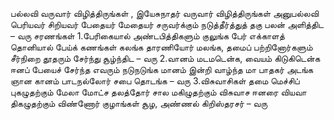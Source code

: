 
பல்லவி
வருவார் விழித்திருங்கள் , இயேசுநாதர்
 வருவார் விழித்திருங்கள்
அனுபல்லவி
பெரியவர் சிறியவர் பேதையர் மேதையர்
 சருவர்க்கும் நடுத்தீர்த்துத் தகு பலன் அளித்திட – வரு
சரணங்கள்
1.பேரிகையால் அண்டபித்திகளும் குலுங்க
 பேர் எக்காளத் தொனியால் பேய்க் கணங்கள் கலங்க
 தாரணியோர் மலங்க, தமைப் பற்றினோர்களும்
 சீர்நிறை தூதரும் சேர்ந்து சூழ்ந்திட – வரு
2.வானம் மடமடென்க, வையம் கிடுகிடென்க
 ஈனப் பேயைச் சேர்ந்த எவரும் நடுநடுங்க
 மானம் இன்றி வாழ்ந்த மா பாதகர் அடங்க
 ஞான கானம் பாடநல்லோர் சபை தொடங்க – வரு
3.விசுவாசிகள் தமை மெச்சிப் புகழுதற்கும்
 மேலா மோட்ச தலத்தோர் சால மகிழுதற்கும்
 விசுவாச ஈனரை வியவா திகழுதற்கும்
 விண்ணோர் குழாங்கள் சூழ, அண்ணல் கிறிஸ்தரசர் – வரு

